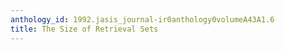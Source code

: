 ```yaml
---
anthology_id: 1992.jasis_journal-ir0anthology0volumeA43A1.6
title: The Size of Retrieval Sets
---
```

